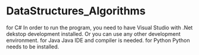 # DataStructures_Algorithms
for C#
In order to run the program, you need to have Visual Studio with .Net dekstop development installed.
Or you can use any other development environment.
for Java
Java IDE and compiler is needed.
for Python
Python needs to be installed.
